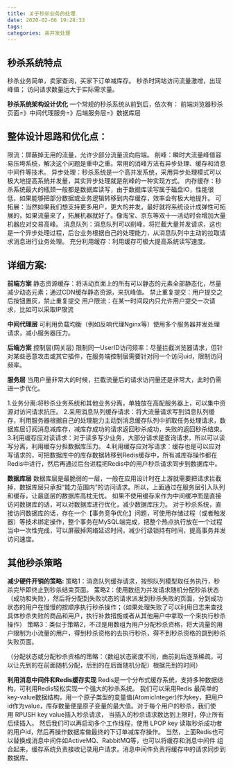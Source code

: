 ```yaml
---
title: 关于秒杀业务的处理
date: 2020-02-06 19:28:33
tags:
categories: 高并发处理
---
```


## 秒杀系统特点
秒杀业务简单，卖家查询，买家下订单减库存。
秒杀时网站访问流量激增，出现峰值；
访问请求数量远大于实际需求量。


**秒杀系统架构设计优化**
一个常规的秒杀系统从前到后，依次有：
前端浏览器秒杀页面=》中间代理服务=》后端服务层=》数据库层

## 整体设计思路和优化点：
限流：屏蔽掉无用的流量，允许少部分流量流向后端。
削峰：瞬时大流量峰值容易压垮系统，解决这个问题是重中之重。常用的消峰方法有异步处理、缓存和消息中间件等技术。
异步处理：秒杀系统是一个高并发系统，采用异步处理模式可以极大地提高系统并发量，其实异步处理就是削峰的一种实现方式。
内存缓存：秒杀系统最大的瓶颈一般都是数据库读写，由于数据库读写属于磁盘IO，性能很低，如果能够把部分数据或业务逻辑转移到内存缓存，效率会有极大地提升。
可拓展：当然如果我们想支持更多用户，更大的并发，最好就将系统设计成弹性可拓展的，如果流量来了，拓展机器就好了。像淘宝、京东等双十一活动时会增加大量机器应对交易高峰。
消息队列：消息队列可以削峰，将拦截大量并发请求，这也是一个异步处理过程，后台业务根据自己的处理能力，从消息队列中主动的拉取请求消息进行业务处理。
充分利用缓存：利用缓存可极大提高系统读写速度。 

## 详细方案:
**前端方案**
静态资源缓存：将活动页面上的所有可以静态的元素全部静态化，尽量减少动态元素；通过CDN缓存静态资源，来抗峰值。 
禁止重复提交：用户提交之后按钮置灰，禁止重复提交 
用户限流：在某一时间段内只允许用户提交一次请求，比如可以采取IP限流

**中间代理层**
可利用负载均衡（例如反响代理Nginx等）使用多个服务器并发处理请求，减小服务器压力。

**后端方案**
控制层(网关层)
限制同一UserID访问频率：尽量拦截浏览器请求，但针对某些恶意攻击或其它插件，在服务端控制层需要针对同一个访问uid，限制访问频率。


**服务层**
当用户量非常大的时候，拦截流量后的请求访问量还是非常大，此时仍需进一步优化。

1.业务分离:将秒杀业务系统和其他业务分离，单独放在高配服务器上，可以集中资源对访问请求抗压。
2.采用消息队列缓存请求：将大流量请求写到消息队列缓存，利用服务器根据自己的处理能力主动到消息缓存队列中抓取任务处理请求，数据库层订阅消息减库存，减库存成功的请求返回秒杀成功，失败的返回秒杀结束。
3.利用缓存应对读请求：对于读多写少业务，大部分请求是查询请求，所以可以读写分离，利用缓存分担数据库压力。
4.利用缓存应对写请求：缓存也是可以应对写请求的，可把数据库中的库存数据转移到Redis缓存中，所有减库存操作都在Redis中进行，然后再通过后台进程把Redis中的用户秒杀请求同步到数据库中。


**数据库层**
数据库层是最脆弱的一层，一般在应用设计时在上游就需要把请求拦截掉，数据库层只承担“能力范围内”的访问请求。所以，上面通过在服务层引入队列和缓存，让最底层的数据库高枕无忧。
如果不使用缓存来作为中间缓冲而是直接访问数据库的话，可以对数据库进行优化，减少数据库压力。
对于秒杀系统，直接访问数据库的话，存在一个【事务竞争优化】问题，可使用存储过程（或者触发器）等技术绑定操作，整个事务在MySQL端完成，把整个热点执行放在一个过程当中一次性完成，可以屏蔽掉网络延迟时间，减少行级锁持有时间，提高事务并发访问速度。

## 其他秒杀策略
**减少硬件开销的策略:**
策略1：消息队列缓存请求，按照队列模型取任务执行，秒杀完毕即终止到秒杀结束页面。
策略2：使用数组为并发请求随机分配秒杀状态（成功和失败），然后将分配到失败状态的请求派发到秒杀失败的页面，分到成功状态的用户在慢慢的按顺序执行秒杀操作；（如果处理失败了可以利用日志来查找具体秒杀失败的商品和用户，执行补救措施或者从其他用户中拿取一个来执行秒杀操作）
策略3：类似于策略2，不过是用数组为用户分配秒杀资格，将大流量的用户限制为小流量的用户，得到秒杀资格的去执行秒杀，得不到秒杀资格的跳到秒杀失败页面。 

（分配状态或分配秒杀资格的策略：（数组状态密度不同，由前到后逐渐稀疏，可以让先到的在前面随机分配，后到的在后面随机分配）根据先到的时间）

**利用消息中间件和Redis缓存实现**
Redis是一个分布式缓存系统，支持多种数据结构，可利用Redis轻松实现一个强大的秒杀系统。
我们可以采用Redis 最简单的key-value数据结构，用一个原子类型的变量值(AtomicInteger)作为key，把用户id作为value，库存数量便是原子变量的最大值。对于每个用户的秒杀，我们使用 RPUSH key value插入秒杀请求， 当插入的秒杀请求数达到上限时，停止所有后续插入。
然后我们可以再启动多个工作线程，使用 LPOP key 读取秒杀成功者的用户id，然后再操作数据库做最终的下订单减库存操作。
当然，上面Redis也可以替换成消息中间件如ActiveMQ、RabbitMQ等，也可以将缓存和消息中间件 组合起来，缓存系统负责接收记录用户请求，消息中间件负责将缓存中的请求同步到数据库。

